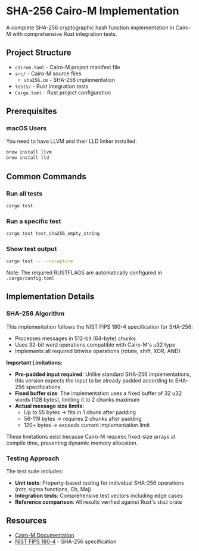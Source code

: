 # SHA-256 Cairo-M Implementation

A complete SHA-256 cryptographic hash function implementation in Cairo-M with
comprehensive Rust integration tests.

## Project Structure

- `cairom.toml` - Cairo-M project manifest file
- `src/` - Cairo-M source files
  - `sha256.cm` - SHA-256 implementation
- `tests/` - Rust integration tests
- `Cargo.toml` - Rust project configuration

## Prerequisites

### macOS Users

You need to have LLVM and their LLD linker installed.

```bash
brew install llvm
brew install lld
```

## Common Commands

### Run all tests

```bash
cargo test
```

### Run a specific test

```bash
cargo test test_sha256_empty_string
```

### Show test output

```bash
cargo test -- --nocapture
```

Note: The required RUSTFLAGS are automatically configured in
`.cargo/config.toml`

## Implementation Details

### SHA-256 Algorithm

This implementation follows the NIST FIPS 180-4 specification for SHA-256:

- Processes messages in 512-bit (64-byte) chunks
- Uses 32-bit word operations compatible with Cairo-M's u32 type
- Implements all required bitwise operations (rotate, shift, XOR, AND)

**Important Limitations:**

- **Pre-padded input required**: Unlike standard SHA-256 implementations, this
  version expects the input to be already padded according to SHA-256
  specifications
- **Fixed buffer size**: The implementation uses a fixed buffer of 32 u32 words
  (128 bytes), limiting it to 2 chunks maximum
- **Actual message size limits**:
  - Up to 55 bytes → fits in 1 chunk after padding
  - 56-119 bytes → requires 2 chunks after padding
  - 120+ bytes → exceeds current implementation limit

These limitations exist because Cairo-M requires fixed-size arrays at compile
time, preventing dynamic memory allocation.

### Testing Approach

The test suite includes:

- **Unit tests**: Property-based testing for individual SHA-256 operations
  (rotr, sigma functions, Ch, Maj)
- **Integration tests**: Comprehensive test vectors including edge cases
- **Reference comparison**: All results verified against Rust's `sha2` crate

## Resources

- [Cairo-M Documentation](https://github.com/kkrt-labs/cairo-m)
- [NIST FIPS 180-4](https://nvlpubs.nist.gov/nistpubs/FIPS/NIST.FIPS.180-4.pdf) -
  SHA-256 specification
